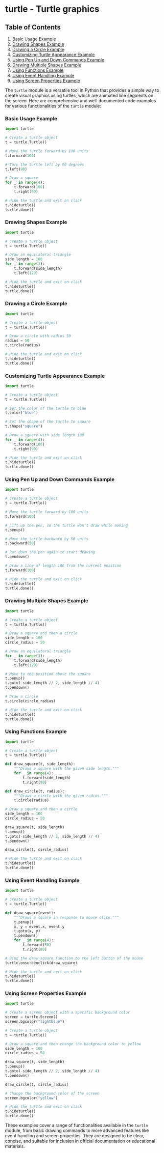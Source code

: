 # turtle - Turtle graphics
## Table of Contents

1. [Basic Usage Example](#basic-usage-example)
2. [Drawing Shapes Example](#drawing-shapes-example)
3. [Drawing a Circle Example](#drawing-a-circle-example)
4. [Customizing Turtle Appearance Example](#customizing-turtle-appearance-example)
5. [Using Pen Up and Down Commands Example](#using-pen-up-and-down-commands-example)
6. [Drawing Multiple Shapes Example](#drawing-multiple-shapes-example)
7. [Using Functions Example](#using-functions-example)
8. [Using Event Handling Example](#using-event-handling-example)
9. [Using Screen Properties Example](#using-screen-properties-example)



The `turtle` module is a versatile tool in Python that provides a simple way to create visual graphics using turtles, which are animated line segments on the screen. Here are comprehensive and well-documented code examples for various functionalities of the `turtle` module:

### Basic Usage Example

```python
import turtle

# Create a turtle object
t = turtle.Turtle()

# Move the turtle forward by 100 units
t.forward(100)

# Turn the turtle left by 90 degrees
t.left(90)

# Draw a square
for _ in range(4):
    t.forward(100)
    t.right(90)

# Hide the turtle and exit on click
t.hideturtle()
turtle.done()
```

### Drawing Shapes Example

```python
import turtle

# Create a turtle object
t = turtle.Turtle()

# Draw an equilateral triangle
side_length = 100
for _ in range(3):
    t.forward(side_length)
    t.left(120)

# Hide the turtle and exit on click
t.hideturtle()
turtle.done()
```

### Drawing a Circle Example

```python
import turtle

# Create a turtle object
t = turtle.Turtle()

# Draw a circle with radius 50
radius = 50
t.circle(radius)

# Hide the turtle and exit on click
t.hideturtle()
turtle.done()
```

### Customizing Turtle Appearance Example

```python
import turtle

# Create a turtle object
t = turtle.Turtle()

# Set the color of the turtle to blue
t.color("blue")

# Set the shape of the turtle to square
t.shape("square")

# Draw a square with side length 100
for _ in range(4):
    t.forward(100)
    t.right(90)

# Hide the turtle and exit on click
t.hideturtle()
turtle.done()
```

### Using Pen Up and Down Commands Example

```python
import turtle

# Create a turtle object
t = turtle.Turtle()

# Move the turtle forward by 100 units
t.forward(100)

# Lift up the pen, so the turtle won't draw while moving
t.penup()

# Move the turtle backward by 50 units
t.backward(50)

# Put down the pen again to start drawing
t.pendown()

# Draw a line of length 100 from the current position
t.forward(100)

# Hide the turtle and exit on click
t.hideturtle()
turtle.done()
```

### Drawing Multiple Shapes Example

```python
import turtle

# Create a turtle object
t = turtle.Turtle()

# Draw a square and then a circle
side_length = 100
circle_radius = 50

# Draw an equilateral triangle
for _ in range(3):
    t.forward(side_length)
    t.left(120)

# Move to the position above the square
t.penup()
t.goto(-side_length // 2, side_length // 4)
t.pendown()

# Draw a circle
t.circle(circle_radius)

# Hide the turtle and exit on click
t.hideturtle()
turtle.done()
```

### Using Functions Example

```python
import turtle

# Create a turtle object
t = turtle.Turtle()

def draw_square(t, side_length):
    """Draws a square with the given side length."""
    for _ in range(4):
        t.forward(side_length)
        t.right(90)

def draw_circle(t, radius):
    """Draws a circle with the given radius."""
    t.circle(radius)

# Draw a square and then a circle
side_length = 100
circle_radius = 50

draw_square(t, side_length)
t.penup()
t.goto(-side_length // 2, side_length // 4)
t.pendown()

draw_circle(t, circle_radius)

# Hide the turtle and exit on click
t.hideturtle()
turtle.done()
```

### Using Event Handling Example

```python
import turtle

# Create a turtle object
t = turtle.Turtle()

def draw_square(event):
    """Draws a square in response to mouse click."""
    t.penup()
    x, y = event.x, event.y
    t.goto(x, y)
    t.pendown()
    for _ in range(4):
        t.forward(50)
        t.right(90)

# Bind the draw_square function to the left button of the mouse
turtle.onscreenclick(draw_square)

# Hide the turtle and exit on click
t.hideturtle()
turtle.done()
```

### Using Screen Properties Example

```python
import turtle

# Create a screen object with a specific background color
screen = turtle.Screen()
screen.bgcolor("lightblue")

# Create a turtle object
t = turtle.Turtle()

# Draw a square and then change the background color to yellow
side_length = 100
circle_radius = 50

draw_square(t, side_length)
t.penup()
t.goto(-side_length // 2, side_length // 4)
t.pendown()

draw_circle(t, circle_radius)

# Change the background color of the screen
screen.bgcolor("yellow")

# Hide the turtle and exit on click
t.hideturtle()
turtle.done()
```

These examples cover a range of functionalities available in the `turtle` module, from basic drawing commands to more advanced features like event handling and screen properties. They are designed to be clear, concise, and suitable for inclusion in official documentation or educational materials.
